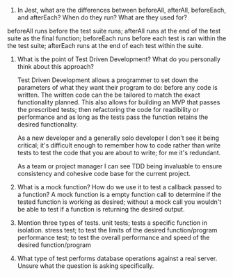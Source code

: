 <!-- Answers to the Short Answer Essay Questions go here -->


1. In Jest, what are the differences between beforeAll, afterAll, beforeEach, and afterEach? When do they run? What are they used for?

beforeAll runs before the test suite runs; afterAll runs at the end of the test suite as the final function; beforeEach runs before each test is ran within the the test suite; afterEach runs at the end of each test within the suite.

1. What is the point of Test Driven Development? What do you personally think about this approach?

    Test Driven Development allows a programmer to set down the parameters of what they want their program to do: before any code is written. The written code can the be tailored to match the exact functionality planned. 
    This also allows for building an MVP that passes the prescribed tests; then refactoring the code for readibility or performance and as long as the tests pass the function retains the desired functionality.

    As a new developer and a generally solo developer I don't see it being critical; it's difficult enough to remember how to code rather than write tests to test the code that you are about to write; for me it's redundant.

    As a team or project manager I can see TDD being invaluable to ensure consistency and cohesive code base for the current project.

1. What is a mock function? How do we use it to test a callback passed to a function?
    A mock function is a empty function call to determine if the tested function is working as desired; without a mock call you wouldn't be able to test if a function is returning the desired output.

1. Mention three types of tests.
    unit tests; tests a specific function in isolation.
    stress test; to test the limits of the desired function/program
    performance test; to test the overall performance and speed of the desired function/program

1. What type of test performs database operations against a real server.
    Unsure what the question is asking specifically.

